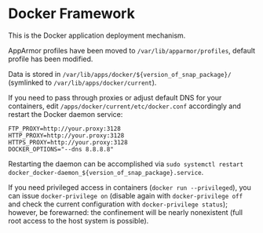 # Docker Framework

This is the Docker application deployment mechanism.

AppArmor profiles have been moved to `/var/lib/apparmor/profiles`, default profile has been modified.

Data is stored in `/var/lib/apps/docker/${version_of_snap_package}/` (symlinked to `/var/lib/apps/docker/current`).

If you need to pass through proxies or adjust default DNS for your containers, edit `/apps/docker/current/etc/docker.conf` accordingly and restart the Docker daemon service:

    FTP_PROXY=http://your.proxy:3128
    HTTP_PROXY=http://your.proxy:3128
    HTTPS_PROXY=http://your.proxy:3128
    DOCKER_OPTIONS="--dns 8.8.8.8"

Restarting the daemon can be accomplished via `sudo systemctl restart docker_docker-daemon_${version_of_snap_package}.service`.

If you need privileged access in containers (`docker run --privileged`), you can issue `docker-privilege on` (disable again with `docker-privilege off` and check the current configuration with `docker-privilege status`); however, be forewarned: the confinement will be nearly nonexistent (full root access to the host system is possible).
